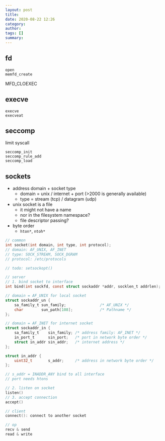 ```yaml
---
layout: post
title: 
date: 2020-08-22 12:26
category: 
author: 
tags: []
summary: 
---
```


## fd

```
open
memfd_create
```

MFD_CLOEXEC

## execve

```
execve
execveat
```

## seccomp

limit syscall

```
seccomp_init
seccomp_rule_add
seccomp_load
```

## sockets

* address domain + socket type
  * domain = unix / internet + port (>2000 is generally available)
  * type = stream (tcp) / datagram (udp)
* unix socket is a file
  * it might not have a name
  * nor in the filesystem namespace?
  * file descriptor passing?
* byte order
  * `hton*`, `ntoh*`

```c++
// common
int socket(int domain, int type, int protocol);
// domain: AF_UNIX, AF_INET
// type: SOCK_STREAM, SOCK_DGRAM
// protocol: /etc/protocols

// todo: setsockopt()
```

```c
// server
// 1. bind socket to interface
int bind(int sockfd, const struct sockaddr *addr, socklen_t addrlen);

// domain = AF_UNIX for local socket
struct sockaddr_un {
    sa_family_t sun_family;               /* AF_UNIX */
    char        sun_path[108];            /* Pathname */
};

// domain = AF_INET for internet socket
struct sockaddr_in {
    sa_family_t    sin_family; /* address family: AF_INET */
    in_port_t      sin_port;   /* port in network byte order */
    struct in_addr sin_addr;   /* internet address */
};

struct in_addr {
    uint32_t       s_addr;     /* address in network byte order */
};

// s_addr = INADDR_ANY bind to all interface
// port needs htons

// 2. listen on socket
listen()
// 3. accept connection
accept()
```

```c
// client
connect(): connect to another socket
```

```c
// op
recv & send
read & write
```
